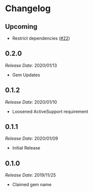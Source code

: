 # Changelog

## Upcoming <!-- Add unreleased change notes here: -->

- Restrict dependencies ([#22](https://github.com/Freshly/malfunction/pull/22))

## 0.2.0

*Release Date*: 2020/01/13

- Gem Updates

## 0.1.2

*Release Date*: 2020/01/10

- Loosened ActiveSupport requirement

## 0.1.1

*Release Date*: 2020/01/09

- Initial Release

## 0.1.0

*Release Date*: 2019/11/25

- Claimed gem name
